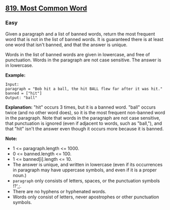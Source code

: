 ## [819. Most Common Word](https://leetcode.com/problems/most-common-word/)
### Easy

Given a paragraph and a list of banned words, return the most frequent word that is not in the list of banned words.  It is guaranteed there is at least one word that isn't banned, and that the answer is unique.

Words in the list of banned words are given in lowercase, and free of punctuation.  Words in the paragraph are not case sensitive.  The answer is in lowercase.

**Example:**
```
Input:
paragraph = "Bob hit a ball, the hit BALL flew far after it was hit."
banned = ["hit"]
Output: "ball"
```
**Explanation:**
"hit" occurs 3 times, but it is a banned word.
"ball" occurs twice (and no other word does), so it is the most frequent non-banned word in the paragraph.
Note that words in the paragraph are not case sensitive,
that punctuation is ignored (even if adjacent to words, such as "ball,"),
and that "hit" isn't the answer even though it occurs more because it is banned.


**Note:**
* 1 <= paragraph.length <= 1000.
* 0 <= banned.length <= 100.
* 1 <= banned[i].length <= 10.
* The answer is unique, and written in lowercase (even if its occurrences in paragraph may have uppercase symbols, and even if it is a proper noun.)
* `paragraph` only consists of letters, spaces, or the punctuation symbols !?',;.
* There are no hyphens or hyphenated words.
* Words only consist of letters, never apostrophes or other punctuation symbols.
